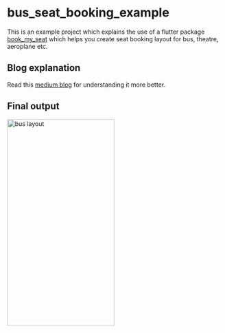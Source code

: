 # bus_seat_booking_example

This is an example project which explains the use of a flutter package [book_my_seat](https://pub.dev/packages/book_my_seat) which helps you create seat booking layout for bus, theatre, aeroplane etc.

## Blog explanation
Read this [medium blog](https://medium.com/@sharmaprateek196/how-to-create-seat-booking-layout-in-flutter-33cff82b3edc) for understanding it more better.

## Final output

<img src="https://user-images.githubusercontent.com/47804278/216785516-482f6888-ce6e-46eb-a512-7bd53308072f.jpg" alt="bus layout" width="250" height="480">